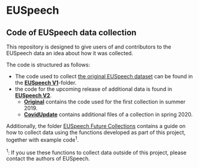 # EUSpeech
## Code of EUSpeech data collection

This repository is designed to give users of and contributors to the EUSpeech data an idea about how it was collected.

The code is structured as follows:
- The code used to collect [the original EUSpeech dataset](https://dataverse.harvard.edu/dataset.xhtml?persistentId=doi:10.7910/DVN/XPCVEI) can be found in the [**EUSpeech V1**](https://github.com/nicolaiberk/EUSpeech/tree/master/EUSpeech%20V1)-folder.
- the code for the upcoming release of additional data is found in [**EUSpeech V2**](https://github.com/nicolaiberk/EUSpeech/tree/master/EUSpeech%20V2).
  - [**Original**](https://github.com/nicolaiberk/EUSpeech/tree/master/EUSpeech%20V2/Original) contains the code used for the first collection in summer 2019.
  - [**CovidUpdate**](https://github.com/nicolaiberk/EUSpeech/tree/master/EUSpeech%20V2/CovidUpdate) contains additional files of a collection in spring 2020.
  
Additionally, the folder [EUSpeech Future Collections](https://github.com/nicolaiberk/EUSpeech/tree/master/EUSpeech%20Future%20Collections) contains a guide on how to collect data using the functions developed as part of this project, together with example code<sup>1</sup>.

<sup>1</sup>: If you use these functions to collect data outside of this project, please contact the authors of EUSpeech.
